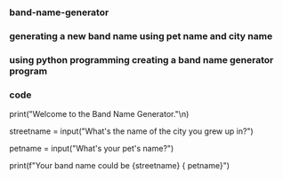 ### band-name-generator
### generating a new band name using pet name and city name
### using python programming creating a band name generator program
### code 
print("Welcome to the Band Name Generator."\n)

streetname = input("What's the name of the city you grew up in?")

petname = input("What's your pet's name?")

print(f"Your band name could be {streetname} { petname}")

